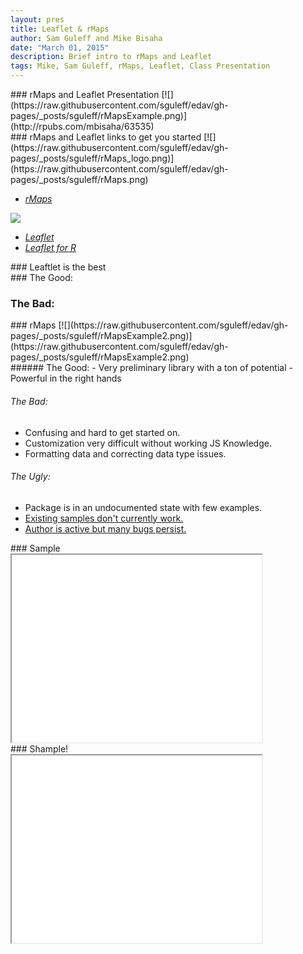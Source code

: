 ```yaml
---
layout: pres
title: Leaflet & rMaps
author: Sam Guleff and Mike Bisaha
date: "March 01, 2015"
description: Brief intro to rMaps and Leaflet
tags: Mike, Sam Guleff, rMaps, Leaflet, Class Presentation
---
```

<section>
	<section>
### rMaps and Leaflet Presentation
[![](https://raw.githubusercontent.com/sguleff/edav/gh-pages/_posts/sguleff/rMapsExample.png)](http://rpubs.com/mbisaha/63535)

</section>
	<section>
### rMaps and Leaflet links to get you started
[![](https://raw.githubusercontent.com/sguleff/edav/gh-pages/_posts/sguleff/rMaps_logo.png)](https://raw.githubusercontent.com/sguleff/edav/gh-pages/_posts/sguleff/rMaps.png)

* [*rMaps*](http://rmaps.github.io)

[![](https://raw.githubusercontent.com/sguleff/edav/gh-pages/_posts/sguleff/Leaflet_logo.png)](https://raw.githubusercontent.com/sguleff/edav/gh-pages/_posts/sguleff/Leaflet_logo.png)

* [*Leaflet*](http://leafletjs.com)
* [*Leaflet for R*](http://rstudio.github.io/leaflet/)
</section>
</section>

<section>
	<section>
### Leaftlet is the best
</section>
	<section>
### The Good:
		
###  The Bad:

</section>
</section>

<section>
	<section>
### rMaps
[![](https://raw.githubusercontent.com/sguleff/edav/gh-pages/_posts/sguleff/rMapsExample2.png)](https://raw.githubusercontent.com/sguleff/edav/gh-pages/_posts/sguleff/rMapsExample2.png)
	</section>
<section>
###### The Good: 
- Very preliminary library with a ton of potential
- Powerful in the right hands  

######  The Bad:   
- Confusing and hard to get started on.
- Customization very difficult without working JS Knowledge.
- Formatting data and correcting data type issues. 
 
###### The Ugly:  
- Package is in an undocumented state with few examples.
- [Existing samples don't currently work.](http://bl.ocks.org/ramnathv/raw/8970935/mymap.html)
- [Author is active but many bugs persist.](https://github.com/ramnathv/rMaps/issues/1)	

</section>
</section>

<section>
	<section>
### Sample
<body>
	<div id="payload">
		<iframe width="400" height="300" src="//rstudio-pubs-static.s3.amazonaws.com/63535_30379ce310174987a8caeb193725d8a0.html"></iframe>
		</button>
	</div>
</body>
</section>
</section>

<section>
	<section>
### Shample!
<body>
	<div id="payload">
		<iframe width="400" height="300" src="//rstudio-pubs-static.s3.amazonaws.com/63535_30379ce310174987a8caeb193725d8a0.html"></iframe>
	</div>
</body>
</section>
</section>






